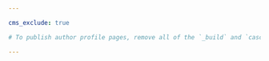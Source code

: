 ```yaml
---

cms_exclude: true

# To publish author profile pages, remove all of the `_build` and `cascade` settings below.

---
```

